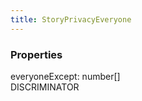```yaml
---
title: StoryPrivacyEveryone
---
```


### Properties

<div class="flex flex-col gap-3"><div><div class="flex gap-2"><div class="font-mono"><span class="font-bold">everyoneExcept</span><span class="opacity-50">:</span> <span>number</span><span class="opacity-50">[]</span></div><div class="flex items-center"><div class="bg-dbt px-1.5 rounded-md select-none text-fgt text-[10px]">DISCRIMINATOR</div></div></div></div></div>

